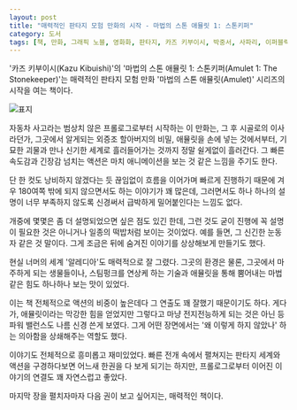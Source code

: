 ```yaml
---
layout: post
title: "매력적인 판타지 모험 만화의 시작 - 마법의 스톤 애뮬릿 1: 스톤키퍼"
category: 도서
tags: [책, 만화, 그래픽 노블, 영화화, 판타지, 카즈 키부이시, 박중서, 사파리, 이퍼블릭, 서평]
---
```


'카즈 키부이시(Kazu Kibuishi)'의
'마법의 스톤 애뮬릿 1: 스톤키퍼(Amulet 1: The Stonekeeper)'는
매력적인 판타지 모험 만화 '마법의 스톤 애뮬릿(Amulet)' 시리즈의 시작을 여는 책이다.

![표지](https://lh3.googleusercontent.com/VuzdqIxxBHPxxoCcdaCsg-O-mWKDkF4OKpRr_RtB6TkXJEamrxBpS5fXVUG_PJWAbljpaen3zMuXDA=s480)

자동차 사고라는 범상치 않은 프롤로그로부터 시작하는 이 만화는,
그 후 시골로의 이사라던가,
그곳에서 알게되는 외증조 할아버지의 비밀,
애뮬릿을 손에 넣는 것에서부터,
기묘한 괴물과 만나 신기한 세계로 흘러들어가는 것까지
정말 쉴게없이 흘러간다.
그 빠른 속도감과 긴장감 넘치는 액션은 마치 애니메이션을 보는 것 같은 느낌을 주기도 한다.

단 한 컷도 낭비하지 않겠다는 듯 끊임없이 흐름을 이어가며 빠르게 진행하기 때문에
겨우 180여쪽 밖에 되지 않으면서도 하는 이야기가 꽤 많은데,
그러면서도 하나 하나의 설명이 너무 부족하지 않도록 신경써서
급박하게 밀어붙인다는 느낌도 없다.

개중에 몇몇은 좀 더 설명되었으면 싶은 점도 있긴 한데,
그런 것도 굳이 진행에 꼭 설명이 필요한 것은 아니거나
일종의 떡밥처럼 보이는 것이었다.
예를 들면, 그 신긴한 눈동자 같은 것 말이다.
그게 조금은 뒤에 숨겨진 이야기를 상상해보게 만들기도 했다.

현실 너머의 세계 '알레디아'도 매력적으로 잘 그렸다.
그곳의 환경은 물론,
그곳에서 마주하게 되는 생물들이나,
스팀펑크를 연상케 하는 기술과
애뮬릿을 통해 뿜어내는 마법같은 힘도 하나하나 보는 맛이 있었다.

이는 책 전체적으로 액션의 비중이 높은데다 그 연출도 꽤 잘했기 때문이기도 하다.
게다가, 애뮬릿이라는 막강한 힘을 얻었지만 그렇다고 마냥 전지전능하게 되는 것은 아닌 등
파워 밸런스도 나름 신경 쓴게 보였다.
그게 어떤 장면에서는 '왜 이렇게 하지 않았나' 하는 의아함을 상쇄해주는 역할도 했다.

이야기도 전체적으로 흥미롭고 재미있었다.
빠른 전개 속에서 펼쳐지는 판타지 세계와 액션을 구경하다보면
어느새 한권을 다 보게 되기는 하지만,
프롤로그로부터 이어진 이야기의 연결도 꽤 자연스럽고 좋았다.

마지막 장을 펼치자마자 다음 권이 보고 싶어지는, 매력적인 책이다.
